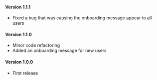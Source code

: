 #### Version 1.1.1
- Fixed a bug that was causing the onboarding message appear to all users

#### Version 1.1.0
- Minor code refactoring
- Added an onboarding message for new users

#### Version 1.0.0
- First release
